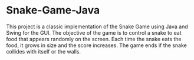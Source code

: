 # Snake-Game-Java
This project is a classic implementation of the Snake Game using Java and Swing for the GUI. The objective of the game is to control a snake to eat food that appears randomly on the screen. Each time the snake eats the food, it grows in size and the score increases. The game ends if the snake collides with itself or the walls.
